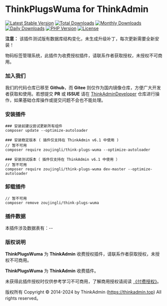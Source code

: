 # ThinkPlugsWuma for ThinkAdmin

[![Latest Stable Version](https://poser.pugx.org/zoujingli/think-plugs-wuma/v/stable)](https://packagist.org/packages/zoujingli/think-plugs-wuma)
[![Total Downloads](https://poser.pugx.org/zoujingli/think-plugs-wuma/downloads)](https://packagist.org/packages/zoujingli/think-plugs-wuma)
[![Monthly Downloads](https://poser.pugx.org/zoujingli/think-plugs-wuma/d/monthly)](https://packagist.org/packages/zoujingli/think-plugs-wuma)
[![Daily Downloads](https://poser.pugx.org/zoujingli/think-plugs-wuma/d/daily)](https://packagist.org/packages/zoujingli/think-plugs-wuma)
[![PHP Version](https://thinkadmin.top/static/icon/php-7.1.svg)](https://thinkadmin.top)
[![License](https://thinkadmin.top/static/icon/license-fee.svg)](https://thinkadmin.top/fee-introduce)

**注意：** 该插件测试版有数据库结构变化，未生成升级补丁，每次更新需要全新安装！

物码标签管理系统，此插件为收费授权插件，请联系作者获取授权，未授权不可商用。

### 加入我们

我们的代码仓库已移至 **Github**，而 **Gitee** 则仅作为国内镜像仓库，方便广大开发者获取和使用。若想提交 **PR** 或 **ISSUE** 请在 [ThinkAdminDeveloper](https://github.com/zoujingli/ThinkAdminDeveloper) 仓库进行操作，如果基础仓库操作或提交问题不会也不能处理。

### 安装插件

```shell
### 安装前建议尝试更新所有组件
composer update --optimize-autoloader

### 安装稳定版本 ( 插件仅支持在 ThinkAdmin v6.1 中使用 )
// 暂不可用
composer require zoujingli/think-plugs-wuma --optimize-autoloader

### 安装测试版本（ 插件仅支持在 ThinkAdmin v6.1 中使用 ）
// 暂不可用
composer require zoujingli/think-plugs-wuma dev-master --optimize-autoloader
```

### 卸载插件

```shell
// 暂不可用
composer remove zoujingli/think-plugs-wuma
```

### 插件数据

本插件涉及数据表有：--

### 版权说明

**ThinkPlugsWuma** 为 **ThinkAdmin** 收费授权插件，请联系作者获取授权，未授权不可商用。

**ThinkPlugsWuma** 为 **ThinkAdmin** 收费插件。

未获得此插件授权时仅供参考学习不可商用，了解商用授权请阅读 [《付费授权》](https://thinkadmin.top/fee-introduce.html)。

版权所有 Copyright © 2014-2024 by ThinkAdmin (https://thinkadmin.top) All rights reserved。